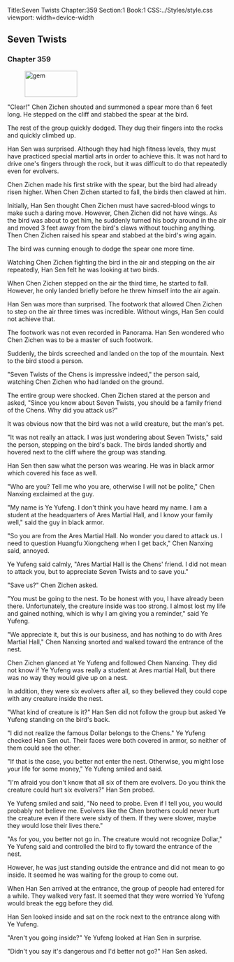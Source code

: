 Title:Seven Twists 
Chapter:359 
Section:1 
Book:1 
CSS:../Styles/style.css 
viewport: width=device-width
  
## Seven Twists
### Chapter 359
  
<figure>
	<img src="../Images/gem.gif" alt="gem" id="gem" width="120" height="60" />
</figure>
  

  
"Clear!" Chen Zichen shouted and summoned a spear more than 6 feet long. He stepped on the cliff and stabbed the spear at the bird.

The rest of the group quickly dodged. They dug their fingers into the rocks and quickly climbed up.

Han Sen was surprised. Although they had high fitness levels, they must have practiced special martial arts in order to achieve this. It was not hard to drive one's fingers through the rock, but it was difficult to do that repeatedly even for evolvers.

Chen Zichen made his first strike with the spear, but the bird had already risen higher. When Chen Zichen started to fall, the birds then clawed at him.

Initially, Han Sen thought Chen Zichen must have sacred-blood wings to make such a daring move. However, Chen Zichen did not have wings. As the bird was about to get him, he suddenly turned his body around in the air and moved 3 feet away from the bird's claws without touching anything. Then Chen Zichen raised his spear and stabbed at the bird's wing again.

The bird was cunning enough to dodge the spear one more time.

Watching Chen Zichen fighting the bird in the air and stepping on the air repeatedly, Han Sen felt he was looking at two birds.

When Chen Zichen stepped on the air the third time, he started to fall. However, he only landed briefly before he threw himself into the air again.

Han Sen was more than surprised. The footwork that allowed Chen Zichen to step on the air three times was incredible. Without wings, Han Sen could not achieve that.

The footwork was not even recorded in Panorama. Han Sen wondered who Chen Zichen was to be a master of such footwork.

Suddenly, the birds screeched and landed on the top of the mountain. Next to the bird stood a person.

"Seven Twists of the Chens is impressive indeed," the person said, watching Chen Zichen who had landed on the ground.

The entire group were shocked. Chen Zichen stared at the person and asked, "Since you know about Seven Twists, you should be a family friend of the Chens. Why did you attack us?"

It was obvious now that the bird was not a wild creature, but the man's pet.

"It was not really an attack. I was just wondering about Seven Twists," said the person, stepping on the bird's back. The birds landed shortly and hovered next to the cliff where the group was standing.

Han Sen then saw what the person was wearing. He was in black armor which covered his face as well.

"Who are you? Tell me who you are, otherwise I will not be polite," Chen Nanxing exclaimed at the guy.

"My name is Ye Yufeng. I don't think you have heard my name. I am a student at the headquarters of Ares Martial Hall, and I know your family well," said the guy in black armor.

"So you are from the Ares Martial Hall. No wonder you dared to attack us. I need to question Huangfu Xiongcheng when I get back," Chen Nanxing said, annoyed.

Ye Yufeng said calmly, "Ares Martial Hall is the Chens' friend. I did not mean to attack you, but to appreciate Seven Twists and to save you."

"Save us?" Chen Zichen asked.

"You must be going to the nest. To be honest with you, I have already been there. Unfortunately, the creature inside was too strong. I almost lost my life and gained nothing, which is why I am giving you a reminder," said Ye Yufeng.

"We appreciate it, but this is our business, and has nothing to do with Ares Martial Hall," Chen Nanxing snorted and walked toward the entrance of the nest.

Chen Zichen glanced at Ye Yufeng and followed Chen Nanxing. They did not know if Ye Yufeng was really a student at Ares martial Hall, but there was no way they would give up on a nest.

In addition, they were six evolvers after all, so they believed they could cope with any creature inside the nest.

"What kind of creature is it?" Han Sen did not follow the group but asked Ye Yufeng standing on the bird's back.

"I did not realize the famous Dollar belongs to the Chens." Ye Yufeng checked Han Sen out. Their faces were both covered in armor, so neither of them could see the other.

"If that is the case, you better not enter the nest. Otherwise, you might lose your life for some money," Ye Yufeng smiled and said.

"I'm afraid you don't know that all six of them are evolvers. Do you think the creature could hurt six evolvers?" Han Sen probed.

Ye Yufeng smiled and said, "No need to probe. Even if I tell you, you would probably not believe me. Evolvers like the Chen brothers could never hurt the creature even if there were sixty of them. If they were slower, maybe they would lose their lives there."

"As for you, you better not go in. The creature would not recognize Dollar," Ye Yufeng said and controlled the bird to fly toward the entrance of the nest.

However, he was just standing outside the entrance and did not mean to go inside. It seemed he was waiting for the group to come out.

When Han Sen arrived at the entrance, the group of people had entered for a while. They walked very fast. It seemed that they were worried Ye Yufeng would break the egg before they did.

Han Sen looked inside and sat on the rock next to the entrance along with Ye Yufeng.

"Aren't you going inside?" Ye Yufeng looked at Han Sen in surprise.

"Didn't you say it's dangerous and I'd better not go?" Han Sen asked.